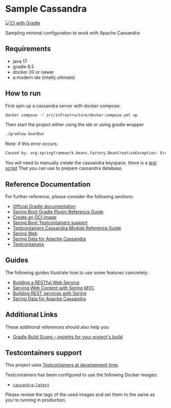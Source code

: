 # Sample Cassandra

[![CI with Gradle](https://github.com/sombriks/sample-cassandra/actions/workflows/gradle.yml/badge.svg)](https://github.com/sombriks/sample-cassandra/actions/workflows/gradle.yml)

Sampling minimal configuration to work with Apache Cassandra

## Requirements

- java 17
- gradle 8.5
- docker 20 or newer
- a modern ide (intellij ultimate)

## How to run

First spin up a cassandra server with docker compose:

```bash
docker compose -f src/infrastructure/docker-compose.yml up
```

Then start the project either using the ide or using gradle wrapper

```bash
./gradlew bootRun
```

Note: if this error occurs:

```bash 
Caused by: org.springframework.beans.factory.BeanCreationException: Error creating bean with name 'cassandraSession' defined in class path resource [org/springframework/boot/autoconfigure/cassandra/CassandraAutoConfiguration.class]: Failed to instantiate [com.datastax.oss.driver.api.core.CqlSession]: Factory method 'cassandraSession' threw exception with message: Invalid keyspace spring_cassandra
```

You will need to manually create the cassandra keyspace. there is a [test script](src/test/resources/initial.cql)
That you can use to prepare cassandra database.

## Reference Documentation

For further reference, please consider the following sections:

* [Official Gradle documentation](https://docs.gradle.org)
* [Spring Boot Gradle Plugin Reference Guide](https://docs.spring.io/spring-boot/docs/3.2.0/gradle-plugin/reference/html/)
* [Create an OCI image](https://docs.spring.io/spring-boot/docs/3.2.0/gradle-plugin/reference/html/#build-image)
* [Spring Boot Testcontainers support](https://docs.spring.io/spring-boot/docs/3.2.0/reference/html/features.html#features.testing.testcontainers)
* [Testcontainers Cassandra Module Reference Guide](https://java.testcontainers.org/modules/databases/cassandra/)
* [Spring Web](https://docs.spring.io/spring-boot/docs/3.2.0/reference/htmlsingle/index.html#web)
* [Spring Data for Apache Cassandra](https://docs.spring.io/spring-boot/docs/3.2.0/reference/htmlsingle/index.html#data.nosql.cassandra)
* [Testcontainers](https://java.testcontainers.org/)

## Guides

The following guides illustrate how to use some features concretely:

* [Building a RESTful Web Service](https://spring.io/guides/gs/rest-service/)
* [Serving Web Content with Spring MVC](https://spring.io/guides/gs/serving-web-content/)
* [Building REST services with Spring](https://spring.io/guides/tutorials/rest/)
* [Spring Data for Apache Cassandra](https://spring.io/guides/gs/accessing-data-cassandra/)

## Additional Links

These additional references should also help you:

* [Gradle Build Scans – insights for your project's build](https://scans.gradle.com#gradle)

## Testcontainers support

This project uses [Testcontainers at development time](https://docs.spring.io/spring-boot/docs/3.2.0/reference/html/features.html#features.testing.testcontainers.at-development-time).

Testcontainers has been configured to use the following Docker images:

* [`cassandra:latest`](https://hub.docker.com/_/cassandra)

Please review the tags of the used images and set them to the same as you're running in production.

